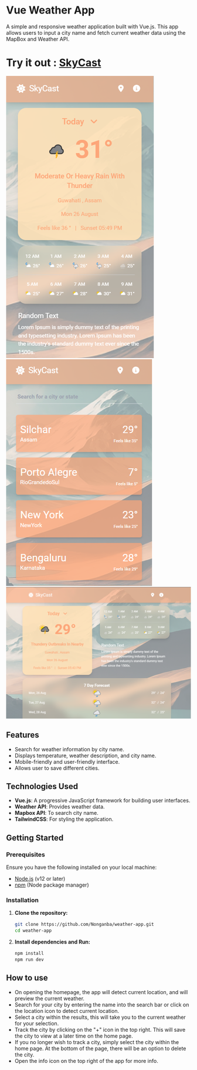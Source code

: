 # Vue Weather App

A simple and responsive weather application built with Vue.js. This app allows users to input a city name and fetch current weather data using the MapBox and Weather API.

# Try it out : [SkyCast](https://nongpok-weather-app.netlify.app/)

![Weather App Screenshot](./src/assets/mob-image.png)
![Weather App Screenshot](./src/assets/image.png)
![Weather App Screenshot](./src/assets/web-image.png)

## Features

- Search for weather information by city name.
- Displays temperature, weather description, and city name.
- Mobile-friendly and user-friendly interface.
- Allows user to save different cities.

## Technologies Used

- **Vue.js**: A progressive JavaScript framework for building user interfaces.
- **Weather API**: Provides weather data.
- **Mapbox API**: To search city name.
- **TailwindCSS**: For styling the application.

## Getting Started

### Prerequisites

Ensure you have the following installed on your local machine:

- [Node.js](https://nodejs.org/) (v12 or later)
- [npm](https://www.npmjs.com/) (Node package manager)

### Installation

1. **Clone the repository:**

   ```bash
   git clone https://github.com/Nonganba/weather-app.git
   cd weather-app

   ```

2. **Install dependencies and Run:**

   ```bash
   npm install
   npm run dev
   ```

## How to use

- On opening the homepage, the app will detect current location, and will preview the current weather.
- Search for your city by entering the name into the search bar or click on the location icon to detect current location.
- Select a city within the results, this will take you to the current weather for your selection.
- Track the city by clicking on the "+" icon in the top right. This will save the city to view at a later time on the home page.
- If you no longer wish to track a city, simply select the city within the home page. At the bottom of the page, there will be an option to delete the city.
- Open the info icon on the top right of the app for more info.
  
